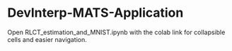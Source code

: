 # DevInterp-MATS-Application

Open RLCT_estimation_and_MNIST.ipynb with the colab link for collapsible cells and easier navigation.
